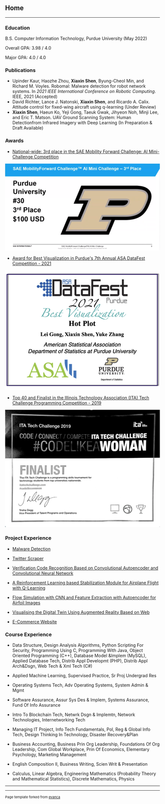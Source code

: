 ## Home

---

### Education
B.S. Computer Information Technology, Purdue University (May 2022)

Overall GPA: 3.98 / 4.0

Major GPA: 4.0 / 4.0

### Publications

- Upinder Kaur, Haozhe Zhou, **Xiaxin Shen**, Byung-Cheol Min, and Richard M. Voyles. Robomal: Malware detection for robot network systems. In *2021 IEEE International Conference on Robotic Computing*. IEEE, 2021 (Accepted)
- David Richter, Lance J. Natonski, **Xiaxin Shen**, and Ricardo A. Calix. Attitude control for fixed-wing aircraft using q-learning (Under Review)
- **Xiaxin Shen**, Haeun Ko, Yeji Gong, Taeuk Gwak, Jihyeon Noh, Minji Lee, and Eric T. Matson. UAV Ground Scanning System: Human Detectionfrom Infrared Imagery with Deep Learning (In Preparation & Draft Available)

### Awards
- [National-wide: 3rd place in the SAE Mobility Forward Challenge: AI Mini-Challenge Competition](/awards)
<img src="images/sae.png?raw=true"/>

- [Award for Best Visualization in Purdue's 7th Annual ASA DataFest Competition - 2021](/awards)
<img src="images/datafest.png?raw=true"/>

<!-- --- -->
- [Top 40 and Finalist in the Illinois Technology Association (ITA) Tech Challenge Programming Competition - 2019](awards)
<img src="images/ITA.png?raw=true"/>


### Project Experience

- [Malware Detection](https://github.com/AllisonShen/MalConv-Pytorch)

- [Twitter Scraper](https://github.com/AllisonShen/TwitterScraper)

- [Verification Code Recognition Based on Convolutional Autoencoder and Convolutional Neural Network](https://github.com/AllisonShen/CV_capcha)

- [A Reinforcement Learning based Stabilization Module for Airplane Flight with Q-Learning](https://github.com/AllisonShen/rl_xplane)

- [Flow Simulation with CNN and Feature Extraction with Autoencoder for Airfoil Images](https://github.com/AllisonShen/CV_airfoil)

- [Visualising the Digital Twin Using Augmented Reality Based on Web](https://github.com/AllisonShen/webAR)

- [E-Commerce Website](https://github.com/AllisonShen/ecommerce)


<!-- - [Malware Detection](/sample_page)

- [UAV-based Object Detector: Human Detection with Convolutional Neural Network](/sample_page)

- [Twitter Scraper](/sample_page)

- [Verification Code Recognition Based on Convolutional Autoencoder and Convolutional Neural Network](/sample_page)

- [A Reinforcement Learning based Stabilization Module for Airplane Flight with Q-Learning](/sample_page)

- [Application of Convolutional Neural Network to Build Autoencoder and Implement Prediction for Airfoil](/sample_page)

- [Visualising the Digital Twin Using Augmented Reality Based on Web](/sample_page)

- [E-Commerce Website](/sample_page) -->


### Course Experience

- Data Structure, Design Analysis Algorithms, Python Scripting For Security, Programming Using C, Programming With Java, Object Oriented Programming (C++), Database Model &Implem (MySQL), Applied Database Tech, Distrib Appl Developmt (PHP), Distrib Appl Arch&Dsgn, Web Tech & Xml Tech (C#)

- Applied Machine Learning, Supervised Practice, Sr Proj Undergrad Res

- Operating Systems Tech, Adv Operating Systems, System Admin & Mgmt

- Software Assurance, Assur Sys Des & Implem, Systems Assurance, Fund Of Info Assurance

- Intro To Blockchain Tech, Netwrk Dsgn & Implemtn, Network Technologies, Internetworking Tech

- Managing IT Project, Info Tech Fundamentals, Pol, Reg & Global Info Tech, Design Thinking In Technology, Disaster Recovery&Plan

- Business Accounting, Business Prin Org Leadership, Foundations Of Org Leadership, Com Global Workplace, Prin Of Economics, Elementary Psychology, Marketing Management

- English Composition II, Business Writing, Scien Writ & Presentation

- Calculus, Linear Algebra, Engineering Mathematics (Probability Theory and Mathematical Statistics), Discrete Mathematics, Physics

---




---
<p style="font-size:11px">Page template forked from <a href="https://github.com/evanca/quick-portfolio">evanca</a></p>
<!-- Remove above link if you don't want to attibute -->
